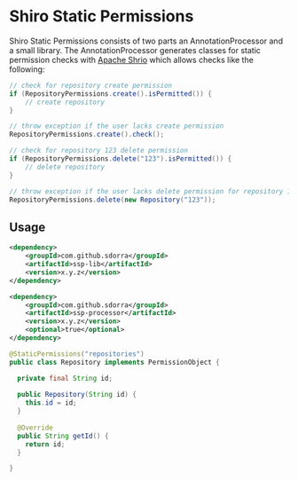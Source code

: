 # Shiro Static Permissions

Shiro Static Permissions consists of two parts an AnnotationProcessor and a small library.
The AnnotationProcessor generates classes for static permission checks with [Apache Shrio](http://shiro.apache.org/)
which allows checks like the following:

```java
// check for repository create permission
if (RepositoryPermissions.create().isPermitted()) {
    // create repository
}

// throw exception if the user lacks create permission
RepositoryPermissions.create().check();

// check for repository 123 delete permission
if (RepositoryPermissions.delete("123").isPermitted()) {
    // delete repository
}

// throw exception if the user lacks delete permission for repository 123
RepositoryPermissions.delete(new Repository("123"));
```

## Usage

```xml
<dependency>
    <groupId>com.github.sdorra</groupId>
    <artifactId>ssp-lib</artifactId>
    <version>x.y.z</version>
</dependency>

<dependency>
    <groupId>com.github.sdorra</groupId>
    <artifactId>ssp-processor</artifactId>
    <version>x.y.z</version>
    <optional>true</optional>
</dependency>
```

```java
@StaticPermissions("repositories")
public class Repository implements PermissionObject {

  private final String id;
  
  public Repository(String id) {
    this.id = id;
  }
  
  @Override
  public String getId() {
    return id;
  }

}
```